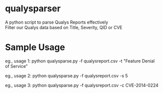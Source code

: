# qualysparser
A python script to parse Qualys Reports effectively  
Filter our Qualys data based on Title, Severity, QID or CVE 

# Sample Usage

eg., usage 1: python qualysparse.py -f qualysreport.csv -t "Feature Denial of Service"

eg., usage 2: python qualysparse.py -f qualysreport.csv -s 5

eg., usage 3: python qualysparse.py -f qualysreport.csv -c CVE-2014-0224
